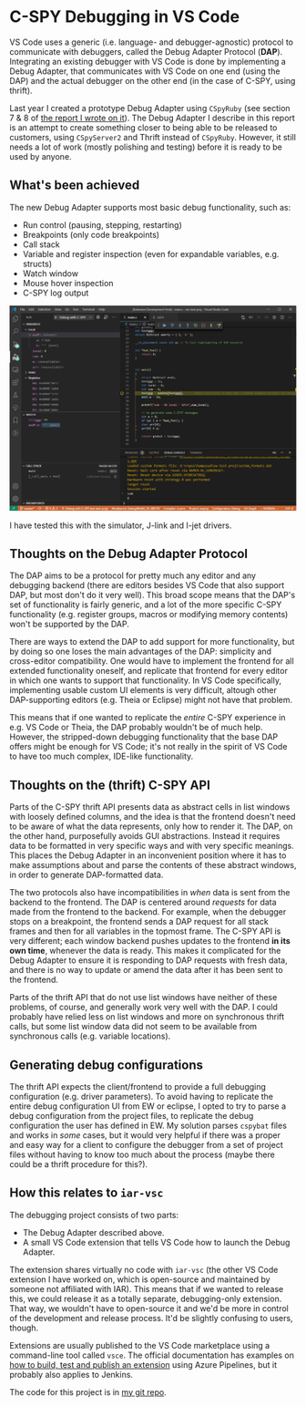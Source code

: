 # C-SPY Debugging in VS Code

VS Code uses a generic (i.e. language- and debugger-agnostic) protocol to communicate
with debuggers, called the Debug Adapter Protocol (**DAP**). Integrating an existing
debugger with VS Code is done by implementing a Debug Adapter, that communicates with
VS Code on one end (using the DAP) and the actual debugger on the other end (in the
case of C-SPY, using thrift).

Last year I created a prototype Debug Adapter using `CSpyRuby` (see section 7 & 8 of [the report I wrote on it](http://git.iar.se/gitweb.cgi?p=user/hampusad.git;a=blob;f=report.pdf;h=5e9786d5e3805619a9a4f17482bb4b0997eb7cef;hb=HEAD)).
The Debug Adapter I describe in this report is an attempt to create something
closer to being able to be released to customers, using `CSpyServer2` and Thrift
instead of `CSpyRuby`. However, it still needs a lot of work (mostly polishing
and testing) before it is ready to be used by anyone.

## What's been achieved

The new Debug Adapter supports most basic debug functionality, such as:

* Run control (pausing, stepping, restarting)
* Breakpoints (only code breakpoints)
* Call stack
* Variable and register inspection (even for expandable variables, e.g. structs)
* Watch window
* Mouse hover inspection
* C-SPY log output

![Screenshot of a debugging session](md-images/debug-session-screenshot.png)

I have tested this with the simulator, J-link and I-jet drivers.

## Thoughts on the Debug Adapter Protocol

The DAP aims to be a protocol for pretty much any editor and any debugging backend (there are editors besides VS Code that also support DAP, but most don't do it very well).
This broad scope means that the DAP's set of functionality is fairly generic,
and a lot of the more
specific C-SPY functionality (e.g. register groups, macros or modifying memory contents)
won't be supported by the DAP.

There are ways to extend the DAP to add support for more functionality, but by doing so one loses
the main advantages of the DAP: simplicity and cross-editor compatibility. One would have to
implement the frontend for all extended functionality oneself, and replicate that frontend for
every editor in which one wants to support that functionality. In VS Code specifically,
implementing usable custom UI elements is very difficult, altough other DAP-supporting editors
(e.g. Theia or Eclipse) might not have that problem.

This means that if one wanted to replicate the *entire* C-SPY experience in e.g. VS Code or Theia,
the DAP probably wouldn't be of much help.
However, the stripped-down debugging functionality that the base DAP offers might be enough for
VS Code; it's not really in the spirit of VS Code to have too much complex, IDE-like functionality.

## Thoughts on the (thrift) C-SPY API

Parts of the C-SPY thrift API presents data as abstract cells in list windows with loosely defined columns,
and the idea is that the frontend doesn't need to be aware of what the data represents, only how
to render it.
The DAP, on the other hand, purposefully avoids GUI abstractions. Instead it requires data to be
formatted in very specific ways and with very specific meanings. This places the Debug Adapter
in an inconvenient position where it has to make assumptions about and parse the contents of these
abstract windows, in order to generate DAP-formatted data.

The two protocols also have incompatibilities in *when* data is sent from the backend to the frontend.
The DAP is centered around *requests* for data made from the frontend to the backend. For example, when
the debugger stops on a breakpoint, the frontend sends a DAP request for all stack frames and then
for all variables in the topmost frame.
The C-SPY API is very different;
each window backend pushes updates to the frontend **in its own time**, whenever the data is ready.
This makes it complicated for the Debug Adapter to ensure it is responding to DAP requests
with fresh data,
and there is no way to update or amend the data after it has been sent to the frontend.

Parts of the thrift API that do not use list windows have neither of these problems, of course,
and generally work very well with the DAP. I could probably have relied less on list windows
and more on synchronous thrift calls, but some list window data did not seem to be available from
synchronous calls (e.g. variable locations).

## Generating debug configurations

The thrift API expects the client/frontend to provide a full debugging configuration
(e.g. driver parameters). To avoid having to replicate the entire debug configuration
UI from EW or eclipse, I opted to try to parse a debug configuration from the project files,
to replicate the debug configuration the user has defined in EW. My solution parses `cspybat` files and works
in *some* cases, but it would very helpful if there was a proper and easy way for a client
to configure the debugger from a set of project files without having to know too much about the
process (maybe there could be a thrift procedure for this?).

## How this relates to `iar-vsc`

The debugging project consists of two parts:

* The Debug Adapter described above.
* A small VS Code extension that tells VS Code how to launch the Debug Adapter.

The extension shares virtually no code with `iar-vsc` (the other VS Code extension I have worked on,
which is open-source and maintained by someone not affiliated with IAR).
This means that if we wanted to release this, we could release it as a totally separate, debugging-only
extension. That way, we wouldn't have to open-source it and we'd be more in control of the development and
release process. It'd be slightly confusing to users, though.

Extensions are usually published to the VS Code marketplace using a command-line tool called `vsce`.
The official documentation has examples on [how to build, test and publish an extension](https://code.visualstudio.com/api/working-with-extensions/continuous-integration)
using Azure Pipelines, but it probably also applies to Jenkins.

The code for this project is in [my git repo](http://git.iar.se/gitweb.cgi?p=user/hampusad.git;a=tree;f=vscode-mock-debug;hb=HEAD).